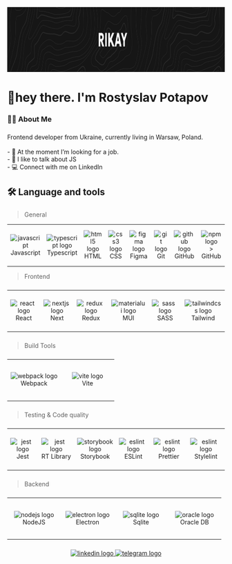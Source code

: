 <div align="center">
  <img height="150" src="https://raw.githubusercontent.com/rikray1208/rikray1208/main/assets/header1.png"  />
</div>

###

<h1 align="left">👋hey there. I'm Rostyslav Potapov</h1>

###

<h3 align="left">👩‍💻  About Me</h3>

###

<p align="left">Frontend developer from Ukraine, currently living in Warsaw, Poland.<br><br>- 🔭 At the moment I’m looking for a job.<br>- 💬  I like to talk about JS<br>- 💻  Connect with me on LinkedIn</p>

###

<h2 align="left">🛠 Language and tools</h2>

###

> General

<table>
    <tr>
    <td align="center" width="110" height="90">
        <img src="https://cdn.jsdelivr.net/gh/devicons/devicon/icons/javascript/javascript-original.svg" width="40" height="40" alt="javascript" />
         <br>Javascript
    </td>
    <td align="center" width="110" height="90">
        <img src="https://cdn.jsdelivr.net/gh/devicons/devicon/icons/typescript/typescript-original.svg" height="40" alt="typescript logo"  />
         <br>Typescript
    </td>
    <td align="center" width="110" height="90">
        <img src="https://cdn.jsdelivr.net/gh/devicons/devicon/icons/html5/html5-original.svg" height="40" alt="html5 logo"  />
        <br>HTML
    </td>
    <td align="center" width="110" height="90">
        <img src="https://cdn.jsdelivr.net/gh/devicons/devicon/icons/css3/css3-original.svg" height="40" alt="css3 logo"  />
        <br>CSS
    </td>
    <td align="center" width="110" height="90">
        <img src="https://cdn.jsdelivr.net/gh/devicons/devicon/icons/figma/figma-original.svg" height="40" alt="figma logo"  />
        <br>Figma
    </td>
    <td align="center" width="110" height="90">
        <img src="https://cdn.jsdelivr.net/gh/devicons/devicon/icons/git/git-original.svg" height="40" alt="git logo"  />
        <br>Git
    </td>
    <td align="center" width="110" height="90">
        <img src="https://cdn.jsdelivr.net/gh/devicons/devicon/icons/github/github-original.svg" height="40" alt="github logo"  />
        <br>GitHub
    </td>
    <td align="center" width="110" height="90">
        <img src="https://cdn.jsdelivr.net/gh/devicons/devicon/icons/npm/npm-original-wordmark.svg" height="40" alt="npm logo"  />>
        <br>GitHub
    </td>
    </tr>
</table>

> Frontend

###

<table>
    <tr>
    <td align="center" width="110" height="90">
        <img src="https://cdn.jsdelivr.net/gh/devicons/devicon/icons/react/react-original.svg" height="40" alt="react logo"  />
         <br>React
    </td>
    <td align="center" width="110" height="90">
         <img src="https://cdn.jsdelivr.net/gh/devicons/devicon/icons/nextjs/nextjs-original.svg" height="40" alt="nextjs logo"  />
         <br>Next
    </td>
    <td align="center" width="110" height="90">
        <img src="https://cdn.jsdelivr.net/gh/devicons/devicon/icons/redux/redux-original.svg" height="40" alt="redux logo"  />
        <br>Redux
    </td>
    <td align="center" width="110" height="90">
        <img src="https://cdn.simpleicons.org/mui/007FFF" height="40" alt="materialui logo"  />
        <br>MUI
    </td>
    <td align="center" width="110" height="90">
        <img src="https://cdn.jsdelivr.net/gh/devicons/devicon/icons/sass/sass-original.svg" height="40" alt="sass logo"  />
        <br>SASS
    </td>
    <td align="center" width="110" height="90">
        <img src="https://cdn.simpleicons.org/tailwindcss/06B6D4" height="40" alt="tailwindcss logo"  />
        <br>Tailwind
    </td>
    </tr>
</table>

###

> Build Tools

###

<table>
    <tr>
    <td align="center" width="110" height="90">
        <img src="https://cdn.jsdelivr.net/gh/devicons/devicon/icons/webpack/webpack-original.svg" height="40" alt="webpack logo"  />
        <br>Webpack
    </td>
    <td align="center" width="110" height="90">
         <img src="https://skillicons.dev/icons?i=vite" height="40" alt="vite logo"  />
         <br>Vite
    </td>
    </tr>
</table>

###

> Testing & Code quality

###

<table>
    <tr>
    <td align="center" width="110" height="90">
        <img src="https://cdn.jsdelivr.net/gh/devicons/devicon/icons/jest/jest-plain.svg" height="40" alt="jest logo"  />
        <br>Jest
    </td>
    <td align="center" width="110" height="90">
        <img src="https://assets.devographics.com/projects/testing_library.png" height="40" alt="jest logo"  />
        <br>RT Library
    </td>
    <td align="center" width="110" height="90">
         <img src="https://cdn.jsdelivr.net/gh/devicons/devicon/icons/storybook/storybook-original.svg" height="40" alt="storybook logo"  />
         <br>Storybook
    </td>
    <td align="center" width="110" height="90">
         <img src="https://cdn.jsdelivr.net/gh/devicons/devicon/icons/eslint/eslint-original.svg" height="40" alt="eslint logo"  />
         <br>ESLint
    </td>
    <td align="center" width="110" height="90">
         <img src="https://brandeps.com/icon-download/P/Prettier-icon-vector-02.svg" height="40" alt="eslint logo"  />
         <br>Prettier
    </td>
    <td align="center" width="110" height="90">
         <img src="https://brandeps.com/icon-download/S/Stylelint-icon-vector-01.svg" height="40" alt="eslint logo"  />
         <br>Stylelint
    </td>
    </tr>
</table>

###

> Backend

###

<table>
    <tr>
    <td align="center" width="110" height="90">
        <img src="https://cdn.jsdelivr.net/gh/devicons/devicon/icons/nodejs/nodejs-original.svg" height="40" alt="nodejs logo"  />
        <br>NodeJS
    </td>
    <td align="center" width="110" height="90">
         <img src="https://cdn.jsdelivr.net/gh/devicons/devicon/icons/electron/electron-original.svg" height="40" alt="electron logo"  />
         <br>Electron
    </td>
    <td align="center" width="110" height="90">
         <img src="https://cdn.jsdelivr.net/gh/devicons/devicon/icons/sqlite/sqlite-original.svg" height="40" alt="sqlite logo"  />
         <br>Sqlite
    </td>
    <td align="center" width="110" height="90">
         <img src="https://cdn.jsdelivr.net/gh/devicons/devicon/icons/oracle/oracle-original.svg" height="40" alt="oracle logo"  />
         <br>Oracle DB
    </td>
    </tr>
</table>

###

<div align="center">
  <a href="https://www.linkedin.com/in/rostyslav-potapov/" target="_blank">
    <img src="https://img.shields.io/static/v1?message=LinkedIn&logo=linkedin&label=&color=0077B5&logoColor=white&labelColor=&style=for-the-badge" height="25" alt="linkedin logo"  />
  </a>
  <a href="https://t.me/RostyslavPotapov" target="_blank">
    <img src="https://img.shields.io/static/v1?message=Telegram&logo=telegram&label=&color=2CA5E0&logoColor=white&labelColor=&style=for-the-badge" height="25" alt="telegram logo"  />
  </a>
</div>

###